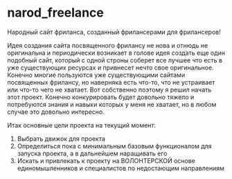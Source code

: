 # narod_freelance
Народный сайт фриланса, созданный фрилансерами для фрилансеров!

Идея создания сайта посвященного фрилансу не нова и отнюдь не оригинальна и периодически возникает в голове идея создать еще один подобный сайт, который с одной строны соберет все лучшее что есть в уже существующих ресурсах и привнесет нечто свое оригинальное. Конечно многие пользуются уже существующими сайтами посвященных фрилансу, но наверняка есть что-то, что не устраивает или что-то чего не хватает. Вот собственно поэтому я решил начать этот проект. Конечно конкурировать будет довольно тяжело и потребуются знания и навыки которых у меня не хватает, но в любом случае это довольно интересно.

Итак основные цели проекта на текущий момент:

1. Выбрать движок для проекта
2. Определиться пока с минимальным базовым функционалом для запуска проекта, а в дальнейшем наращивать его
3. Искать и привлекать к проекту на ВОЛОНТЕРСКОЙ основе единомышленников и специалистов по недостающим направлениям
